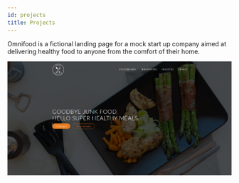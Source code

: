 ```yaml
---
id: projects
title: Projects
---
```


Omnifood is a fictional landing page for a mock start up company aimed at delivering healthy food to anyone from the comfort of their home.


![Omnifood Landing Page](./assets/2021-10-29_15h39_59.png)
